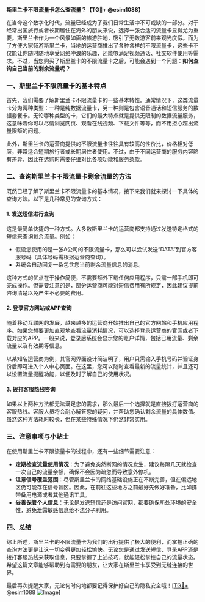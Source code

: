 **斯里兰卡不限流量卡怎么查流量？【TG💪+ @esim1088】**

在当今这个数字化时代，流量已经成为了我们日常生活中不可或缺的一部分。对于经常出国旅行或者长期居住在海外的朋友来说，选择一张合适的流量卡显得尤为重要。斯里兰卡作为一个风景如画的旅游胜地，吸引了无数游客前来观光度假。而为了方便大家畅游斯里兰卡，当地的运营商推出了各种各样的不限流量卡，这些卡不仅能让你随时随地享受网络冲浪的乐趣，还能够满足视频通话、社交软件使用等需求。不过，当您购买了斯里兰卡的不限流量卡之后，可能会遇到一个问题：**如何查询自己当前的剩余流量呢？**

### **一、斯里兰卡不限流量卡的基本特点**
首先，我们需要了解斯里兰卡不限流量卡的一些基本特性。通常情况下，这类流量卡分为两种类型：一种是纯数据流量卡，另一种则是包含语音通话和短信服务的数据套餐卡。无论哪种类型的卡，它们的最大特点就是提供无限制的数据流量服务，这意味着你可以尽情浏览网页、观看在线视频、下载文件等等，而不用担心超出流量限额的问题。

此外，斯里兰卡的运营商提供的不限流量卡往往具有较高的性价比，价格相对低廉，非常适合短期旅行者或长期居住者使用。不过，由于不同运营商的服务内容略有差异，因此在选购时需要仔细对比各项功能和服务条款。

### **二、查询斯里兰卡不限流量卡剩余流量的方法**
既然已经了解了斯里兰卡不限流量卡的基本情况，接下来我们就来探讨一下具体的查询方法。以下是几种常见的查询方式：

#### **1. 发送短信进行查询**
这是最简单快捷的一种方式。大多数斯里兰卡的运营商都支持通过发送特定格式的短信来查询剩余流量。例如：
- 假设您使用的是一张A公司的不限流量卡，那么可以尝试发送“DATA”到官方客服号码（具体号码需根据运营商查询）。
- 系统会自动回复一条包含您当前剩余流量信息的消息。

这种方式的优点在于操作简便，不需要额外下载任何应用程序，只需一部手机即可完成操作。但需要注意的是，部分运营商可能对短信费用有所规定，因此建议提前咨询清楚以免产生不必要的费用。

#### **2. 登录官方网站或APP查询**
随着移动互联网的发展，越来越多的运营商开始推出自己的官方网站和手机应用程序。如果您想要更加直观地查看流量消耗情况，可以选择登录运营商的官网或者下载对应的APP。一般来说，登录后系统会显示您的账户详情，包括已用流量、剩余流量以及有效期等信息。

以某知名运营商为例，其官网界面设计简洁明了，用户只需输入手机号码并验证身份后即可进入个人中心页面。在这里，您可以随时查看最新的流量统计，并且还可以设置流量提醒功能，以便及时了解自己的使用状况。

#### **3. 拨打客服热线咨询**
如果以上两种方法都无法满足您的需求，那么最后一个选择就是直接拨打运营商的客服热线。客服人员将会耐心解答您的疑问，并帮助您确认剩余流量的具体数值。虽然这种方法耗时较长，但在某些特殊情况下仍然非常实用。

### **三、注意事项与小贴士**
在使用斯里兰卡不限流量卡的过程中，还有一些细节需要注意：

- **定期检查流量使用情况**：为了避免突然断网的情况发生，建议每隔几天就检查一次自己的流量余额，确保不会因为疏忽而导致意外停机。
- **注意信号覆盖范围**：尽管斯里兰卡的网络基础设施正在不断完善，但在偏远地区仍可能存在信号盲区。因此，在前往这些地方之前最好先做好准备，比如携带备用电源或者其他通讯工具。
- **妥善保管个人信息**：无论是发送短信还是访问官网，都要确保所处环境的安全性，避免泄露敏感信息给不法分子利用。

### **四、总结**
综上所述，斯里兰卡的不限流量卡为我们的出行提供了极大的便利，而掌握正确的查询方法更是让这一切变得更加轻松愉快。无论您是通过发送短信、登录APP还是拨打客服热线来获取信息，只要掌握了上述技巧，就能轻松掌控自己的流量状态。希望这篇文章能够帮助到有需要的朋友，让大家在斯里兰卡享受到无缝连接的世界。

最后再次提醒大家，无论何时何地都要记得保护好自己的隐私安全哦！[[TG💪+ @esim1088](https://t.me/s/esim1088) ![Image](https://i.postimg.cc/4NQfJmqS/Snipaste-2025-05-13-00-14-12.png)]